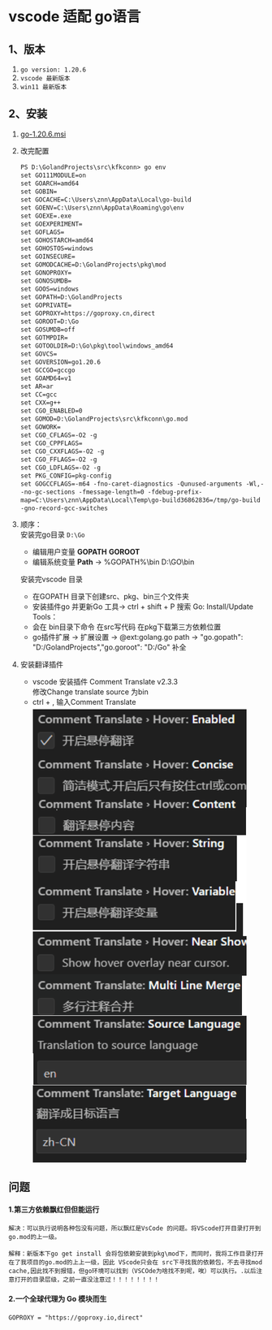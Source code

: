 # vscode 适配 go语言

## 1、版本

1. `go version: 1.20.6`
2. `vscode 最新版本`
3. `win11 最新版本`

## 2、安装

1. [go-1.20.6.msi](https://dl.google.com/go/go1.20.6.windows-amd64.msi)
2. 改完配置
    ```shell
    PS D:\GolandProjects\src\kfkconn> go env     
    set GO111MODULE=on
    set GOARCH=amd64
    set GOBIN=
    set GOCACHE=C:\Users\znn\AppData\Local\go-build
    set GOENV=C:\Users\znn\AppData\Roaming\go\env
    set GOEXE=.exe
    set GOEXPERIMENT=
    set GOFLAGS=
    set GOHOSTARCH=amd64
    set GOHOSTOS=windows
    set GOINSECURE=
    set GOMODCACHE=D:\GolandProjects\pkg\mod
    set GONOPROXY=
    set GONOSUMDB=
    set GOOS=windows
    set GOPATH=D:\GolandProjects
    set GOPRIVATE=
    set GOPROXY=https://goproxy.cn,direct
    set GOROOT=D:\Go
    set GOSUMDB=off
    set GOTMPDIR=
    set GOTOOLDIR=D:\Go\pkg\tool\windows_amd64
    set GOVCS=
    set GOVERSION=go1.20.6
    set GCCGO=gccgo
    set GOAMD64=v1
    set AR=ar
    set CC=gcc
    set CXX=g++
    set CGO_ENABLED=0
    set GOMOD=D:\GolandProjects\src\kfkconn\go.mod
    set GOWORK=
    set CGO_CFLAGS=-O2 -g
    set CGO_CPPFLAGS=
    set CGO_CXXFLAGS=-O2 -g
    set CGO_FFLAGS=-O2 -g
    set CGO_LDFLAGS=-O2 -g
    set PKG_CONFIG=pkg-config
    set GOGCCFLAGS=-m64 -fno-caret-diagnostics -Qunused-arguments -Wl,--no-gc-sections -fmessage-length=0 -fdebug-prefix-map=C:\Users\znn\AppData\Local\Temp\go-build36862836=/tmp/go-build -gno-record-gcc-switches
    ```
3. 顺序： \
    安装完go目录 `D:\Go`
    - 编辑用户变量 **GOPATH** **GOROOT**
    - 编辑系统变量 **Path** -> %GOPATH%\bin  D:\GO\bin
    
    安装完vscode 目录 
    - 在GOPATH 目录下创建src、pkg、bin三个文件夹
    - 安装插件go 并更新Go 工具-> ctrl + shift + P 搜索 Go: Install/Update Tools：
    - 会在 bin目录下命令 在src写代码 在pkg下载第三方依赖位置
    - go插件扩展 -> 扩展设置 -> @ext:golang.go path -> "go.gopath": "D:\/GolandProjects","go.goroot": "D:\/Go" 补全
4. 安装翻译插件
    - vscode 安装插件 Comment Translate v2.3.3  
    修改Change translate source 为bin
    - ctrl + , 输入Comment Translate
    ![comment_translate](comment_translate.png)

## 问题 

#### 1.第三方依赖飘红但但能运行
    解决：可以执行说明各种包没有问题，所以飘红是VsCode 的问题。将VScode打开目录打开到 go.mod的上一级。

    解释：新版本下go get install 会将包依赖安装到pkg\mod下，而同时，我将工作目录打开在了我项目的go.mod的上上一级，因此 VScode只会在 src下寻找我的依赖包，不去寻找mod cache,因此找不到报错，但go环境可以找到（VSCOde为啥找不到呢，唉）可以执行。.以后注意打开的目录层级，之前一直没注意过！！！！！！！！

#### 2.一个全球代理为 Go 模块而生
    GOPROXY = "https://goproxy.io,direct"